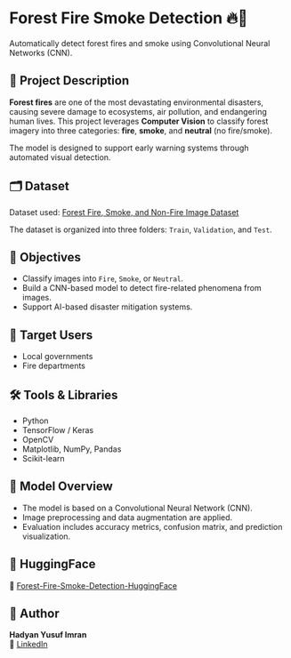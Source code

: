 # Forest Fire Smoke Detection 🔥🌲

Automatically detect forest fires and smoke using Convolutional Neural Networks (CNN).

## 📌 Project Description

**Forest fires** are one of the most devastating environmental disasters, causing severe damage to ecosystems, air pollution, and endangering human lives. This project leverages **Computer Vision** to classify forest imagery into three categories: **fire**, **smoke**, and **neutral** (no fire/smoke).

The model is designed to support early warning systems through automated visual detection.

## 🗂️ Dataset

Dataset used:
[Forest Fire, Smoke, and Non-Fire Image Dataset](https://www.kaggle.com/datasets/amerzishminha/forest-fire-smoke-and-non-fire-image-dataset)

The dataset is organized into three folders: `Train`, `Validation`, and `Test`.

## 🎯 Objectives

- Classify images into `Fire`, `Smoke`, or `Neutral`.
- Build a CNN-based model to detect fire-related phenomena from images.
- Support AI-based disaster mitigation systems.

## 👥 Target Users

- Local governments
- Fire departments

## 🛠️ Tools & Libraries

- Python
- TensorFlow / Keras
- OpenCV
- Matplotlib, NumPy, Pandas
- Scikit-learn

## 🧠 Model Overview

- The model is based on a Convolutional Neural Network (CNN).
- Image preprocessing and data augmentation are applied.
- Evaluation includes accuracy metrics, confusion matrix, and prediction visualization.


## 🚀 HuggingFace
📁 [Forest-Fire-Smoke-Detection-HuggingFace](https://huggingface.co/spaces/ianyusuf/ForestFireSmokeDetection)

## 📌 Author
**Hadyan Yusuf Imran**  
📧 [LinkedIn](https://www.linkedin.com/in/hadyan-yusuf/)
